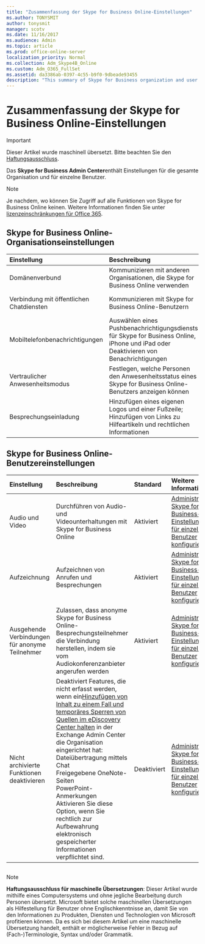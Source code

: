 ```yaml
---
title: "Zusammenfassung der Skype for Business Online-Einstellungen"
ms.author: TONYSMIT
author: tonysmit
manager: scotv
ms.date: 11/16/2017
ms.audience: Admin
ms.topic: article
ms.prod: office-online-server
localization_priority: Normal
ms.collection: Adm_Skype4B_Online
ms.custom: Adm_O365_FullSet
ms.assetid: da3386ab-0397-4c55-b9f0-9dbeade93455
description: "This summary of Skype for Business organization and user settings can help you learn more about Public IM connetivity, Meeting invitiations, recording calls and meetings, and more.  "
---
```


# Zusammenfassung der Skype for Business Online-Einstellungen

> [!IMPORTANT]
> Dieser Artikel wurde maschinell übersetzt. Bitte beachten Sie den [Haftungsausschluss](da3386ab-0397-4c55-b9f0-9dbeade93455.md#MT_Footer).  
  
Das **Skype for Business Admin Center**enthält Einstellungen für die gesamte Organisation und für einzelne Benutzer.
  
> [!NOTE]
> Je nachdem, wo können Sie Zugriff auf alle Funktionen von Skype for Business Online keinen. Weitere Informationen finden Sie unter [lizenzeinschränkungen für Office 365](https://go.microsoft.com/fwlink/?LinkId=529483). 
  
## Skype for Business Online-Organisationseinstellungen
<a name="__top"> </a>

|****Einstellung****|****Beschreibung****|****Standard****|****Weitere Informationen****|
|:-----|:-----|:-----|:-----|
|Domänenverbund  <br/> |Kommunizieren mit anderen Organisationen, die Skype for Business Online verwenden  <br/> |Aktiviert  <br/> |[Nutzern gestatten, externe Skype for Business-Nutzer zu kontaktieren](allow-users-to-contact-external-skype-for-business-users.md) <br/> |
|Verbindung mit öffentlichen Chatdiensten  <br/> |Kommunizieren mit Skype for Business Online-Benutzern  <br/> |Aktiviert  <br/> |[Nutzern gestatten, externe Skype for Business-Nutzer zu kontaktieren](allow-users-to-contact-external-skype-for-business-users.md) <br/> |
|Mobiltelefonbenachrichtigungen  <br/> |Auswählen eines Pushbenachrichtigungsdiensts für Skype for Business Online, iPhone und iPad oder Deaktivieren von Benachrichtigungen  <br/> |Microsoft-Pushbenachrichtigungsdienst und Apple-Pushbenachrichtigungsdienst  <br/> |[Aus- oder Einschalten von Mobiltelefonbenachrichtigungen](turn-on-or-off-mobile-phone-notifications.md) <br/> |
|Vertraulicher Anwesenheitsmodus  <br/> |Festlegen, welche Personen den Anwesenheitsstatus eines Skype for Business Online-Benutzers anzeigen können  <br/> |Anwesenheitsinformationen automatisch anzeigen  <br/> |[Konfigurieren des vertraulichen Anwesenheitsmodus](configure-presence-privacy-mode.md) <br/> |
|Besprechungseinladung  <br/> |Hinzufügen eines eigenen Logos und einer Fußzeile; Hinzufügen von Links zu Hilfeartikeln und rechtlichen Informationen  <br/> |Nicht konfiguriert  <br/> |[Anpassen von Besprechungseinladungen](customize-meeting-invitations.md) <br/> |
   
## Skype for Business Online-Benutzereinstellungen
<a name="__toc314837470"> </a>

|****Einstellung****|****Beschreibung****|****Standard****|****Weitere Informationen****|
|:-----|:-----|:-----|:-----|
|Audio und Video  <br/> |Durchführen von Audio- und Videounterhaltungen mit Skype for Business Online  <br/> |Aktiviert  <br/> |[Administratoren: Skype for Business-Einstellungen für einzelne Benutzer konfigurieren](admins-configure-skype-for-business-settings-for-individual-users.md) <br/> |
|Aufzeichnung  <br/> |Aufzeichnen von Anrufen und Besprechungen  <br/> |Aktiviert  <br/> |[Administratoren: Skype for Business-Einstellungen für einzelne Benutzer konfigurieren](admins-configure-skype-for-business-settings-for-individual-users.md) <br/> |
|Ausgehende Verbindungen für anonyme Teilnehmer  <br/> |Zulassen, dass anonyme Skype for Business Online-Besprechungsteilnehmer die Verbindung herstellen, indem sie vom Audiokonferenzanbieter angerufen werden  <br/> |Aktiviert  <br/> |[Administratoren: Skype for Business-Einstellungen für einzelne Benutzer konfigurieren](admins-configure-skype-for-business-settings-for-individual-users.md) <br/> |
|Nicht archivierte Funktionen deaktivieren  <br/> | Deaktiviert Features, die nicht erfasst werden, wenn ein[Hinzufügen von Inhalt zu einem Fall und temporäres Sperren von Quellen im eDiscovery Center halten](https://go.microsoft.com/fwlink/?LinkId=529482) in der Exchange Admin Center die Organisation eingerichtet hat: <br/>  Dateiübertragung mittels Chat <br/>  Freigegebene OneNote-Seiten <br/>  PowerPoint-Anmerkungen <br/>  Aktivieren Sie diese Option, wenn Sie rechtlich zur Aufbewahrung elektronisch gespeicherter Informationen verpflichtet sind. <br/> |Deaktiviert  <br/> |[Administratoren: Skype for Business-Einstellungen für einzelne Benutzer konfigurieren](admins-configure-skype-for-business-settings-for-individual-users.md) <br/> |
   
## 
<a name="MT_Footer"> </a>

> [!NOTE]
> **Haftungsausschluss für maschinelle Übersetzungen**: Dieser Artikel wurde mithilfe eines Computersystems und ohne jegliche Bearbeitung durch Personen übersetzt. Microsoft bietet solche maschinellen Übersetzungen als Hilfestellung für Benutzer ohne Englischkenntnisse an, damit Sie von den Informationen zu Produkten, Diensten und Technologien von Microsoft profitieren können. Da es sich bei diesem Artikel um eine maschinelle Übersetzung handelt, enthält er möglicherweise Fehler in Bezug auf (Fach-)Terminologie, Syntax und/oder Grammatik. 
  

